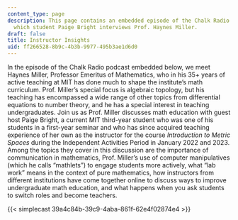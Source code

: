 ```yaml
---
content_type: page
description: This page contains an embedded episode of the Chalk Radio podcast, in
  which student Paige Bright interviews Prof. Haynes Miller.
draft: false
title: Instructor Insights
uid: ff266528-8b9c-4b3b-9977-495b3ae1d6d0
---
```

In the episode of the Chalk Radio podcast embedded below, we meet Haynes Miller, Professor Emeritus of Mathematics, who in his 35+ years of active teaching at MIT has done much to shape the institute’s math curriculum. Prof. Miller’s special focus is algebraic topology, but his teaching has encompassed a wide range of other topics from differential equations to number theory, and he has a special interest in teaching undergraduates. Join us as Prof. Miller discusses math education with guest host Paige Bright, a current MIT third-year student who was one of his students in a first-year seminar and who has since acquired teaching experience of her own as the instructor for the course *Introduction to Metric Spaces* during the Independent Activities Period in January 2022 and 2023. Among the topics they cover in this discussion are the importance of communication in mathematics, Prof. Miller’s use of computer manipulatives (which he calls “mathlets”) to engage students more actively, what “lab work” means in the context of pure mathematics, how instructors from different institutions have come together online to discuss ways to improve undergraduate math education, and what happens when you ask students to switch roles and become teachers.

{{< simplecast 39a4c84b-39c9-4aba-861f-62e4f02874e4 >}}